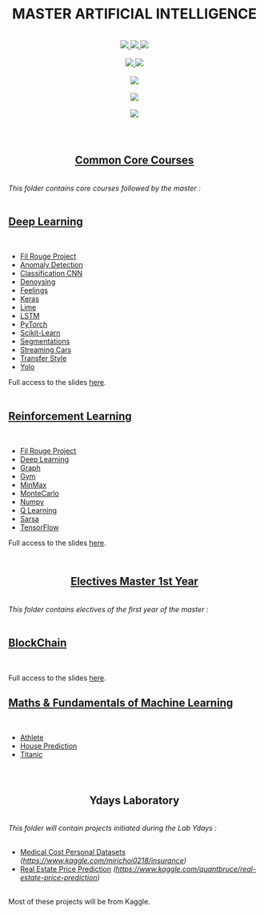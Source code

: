 <h1 align="center">
  <strong>
    MASTER ARTIFICIAL INTELLIGENCE
  </strong>
</h1>
<br>
<div align="center">
  <a href="https://github.com/vivimouret29/mast1_ai">
    <img src="https://img.shields.io/github/languages/top/vivimouret29/mast1_ai">
  </a>
  <a href="https://github.com/vivimouret29/mast1_ai">
    <img src="https://img.shields.io/github/repo-size/vivimouret29/mast1_ai">
  </a>
  <a href="https://github.com/vivimouret29/mast1_ai">
    <img src="https://img.shields.io/github/commit-activity/w/vivimouret29/mast1_ai">
  </a>
</div>
<br>
<div align="center">
  <a href="https://github.com/vivimouret29/mast1_ai">
    <img src="https://img.shields.io/tokei/lines/github/vivimouret29/mast1_ai">
  </a>
  <a href="https://github.com/vivimouret29/mast1_ai">
    <img src="https://img.shields.io/pypi/pyversions/pandas">
  </a>
</div>
<br>
<div align="center">
  <a href="https://github.com/vivimouret29/mast1_ai">
    <img src="https://img.shields.io/github/last-commit/vivimouret29/mast1_ai">
  </a>
</div>
<br>
<div align="center">
  <a href="https://github.com/vivimouret29/mast1_ai">
    <img src="https://img.shields.io/conda/pn/conda-forge/python">
  </a>
</div>
<br>
<div align="center">
  <a href="https://github.com/vivimouret29/mast1_ai">
    <img src="https://img.shields.io/github/directory-file-count/vivimouret29/mast1_ai">
  </a>
</div>
<br>
<br>

#
<h2 align="center">
  <strong>
    <a href="https://github.com/vivimouret29/mast1_ai">
      Common Core Courses
    </a>
  </strong>
</h2>
<br>
<i>
  This folder contains core courses followed by the master :
</i>
<br>
<br>

## **[Deep Learning](./deep_learning)**
<br>

- [Fil Rouge Project](./deep_learning/fil-rouge)
- [Anomaly Detection](./deep_learning/anomaly_detection)
- [Classification CNN](./deep_learning/cnn_classification)
- [Denoysing](./deep_learning/denoysing)
- [Feelings](./deep_learning/feelings)
- [Keras](./deep_learning/keras)
- [Lime](./deep_learning/lime)
- [LSTM](./deep_learning/lstm)
- [PyTorch](./deep_learning/pytorch)
- [Scikit-Learn](./deep_learning/scikit-learn-mlp)
- [Segmentations](./deep_learning/segmentations)
- [Streaming Cars](./deep_learning/streaming_cars)
- [Transfer Style](./deep_learning/transfer_style)
- [Yolo](./deep_learning/yolo)

Full access to the slides [here](./deep_learning/slides).
<br>
<br>

## **[Reinforcement Learning](./reinforcement_learning)**
<br>

- [Fil Rouge Project](./reinforcement_learning/fil-rouge)
- [Deep Learning](./reinforcement_learning/tp_deeplearning)
- [Graph](./reinforcement_learning/tp_graph)
- [Gym](./reinforcement_learning/tp_gym)
- [MinMax](./reinforcement_learning/tp_minmax)
- [MonteCarlo](./reinforcement_learning/tp_montecarlo)
- [Numpy](./reinforcement_learning/tp_numpy)
- [Q Learning](./reinforcement_learning/tp_qlearning)
- [Sarsa](./reinforcement_learning/tp_sarsa)
- [TensorFlow](./reinforcement_learning/tp_tensorflow)

Full access to the slides [here](./reinforcement_learning/slides).
<br>
<br>

#
<h2 align="center">
  <strong>
    <a href="https://github.com/vivimouret29/mast1_ai/electives">
      Electives Master 1st Year
    </a>
  </strong>
</h2>
<br>
<i>
  This folder contains electives of the first year of the master :
</i>
<br>
<br>

## **[BlockChain](./electives/blockchain)**
<br>

Full access to the slides [here](./electives/blockchain/slides).
<br>

## **[Maths &amp; Fundamentals of Machine Learning](./electives/maths_f)**
<br>

- [Athlete](./electives/maths_f/athlete)
- [House Prediction](./electives/maths_f/house_predict)
- [Titanic](./electives/maths_f/titanic)

<br>

#
<h2 align="center" href="https://github.com/vivimouret29/mast1_ai/ydays">
  <strong>
    Ydays Laboratory
  </strong>
</h2>
<br>
<i>
  This folder will contain projects initiated during the Lab Ydays :
</i>
<br>
<br>

- [Medical Cost Personal Datasets](./ydays/medical_cost_personal) *(https://www.kaggle.com/mirichoi0218/insurance)*
- [Real Estate Price Prediction](./ydays/real_estate) *(https://www.kaggle.com/quantbruce/real-estate-price-prediction)*

<br>
Most of these projects will be from Kaggle.